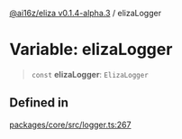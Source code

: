 [@ai16z/eliza v0.1.4-alpha.3](../index.md) / elizaLogger

# Variable: elizaLogger

> `const` **elizaLogger**: `ElizaLogger`

## Defined in

[packages/core/src/logger.ts:267](https://github.com/ceasar28/starkBuddy/blob/main/starkBuddy_Agent1/packages/core/src/logger.ts#L267)
